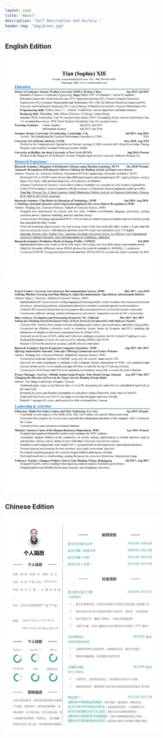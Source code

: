 ```yaml
---
layout: page
title: "About"
description: "Self Description and History " 
header-img: "img/green.jpg"
---
```

## English Edition
![](https://raw.githubusercontent.com/SophieCXT/blog.io/master/img/CV/English-1.jpg)
![](https://raw.githubusercontent.com/SophieCXT/blog.io/master/img/CV/English-2.jpg)

## Chinese Edition
  ![](https://raw.githubusercontent.com/SophieCXT/blog.io/master/img/CV/Chinese-1.jpg)
